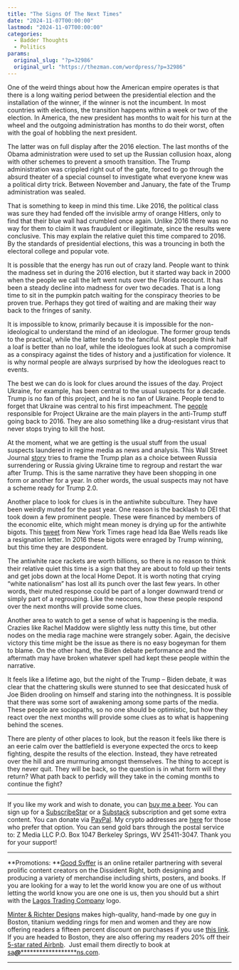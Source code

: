 ```yaml
---
title: "The Signs Of The Next Times"
date: "2024-11-07T00:00:00"
lastmod: "2024-11-07T00:00:00"
categories:
  - Badder Thoughts
  - Politics
params:
  original_slug: "?p=32986"
  original_url: "https://thezman.com/wordpress/?p=32986"
---
```


One of the weird things about how the American empire operates is that
there is a long waiting period between the presidential election and the
installation of the winner, if the winner is not the incumbent. In most
countries with elections, the transition happens within a week or two of
the election. In America, the new president has months to wait for his
turn at the wheel and the outgoing administration has months to do their
worst, often with the goal of hobbling the next president.

The latter was on full display after the 2016 election. The last months
of the Obama administration were used to set up the Russian collusion
hoax, along with other schemes to prevent a smooth transition. The Trump
administration was crippled right out of the gate, forced to go through
the absurd theater of a special counsel to investigate what everyone
knew was a political dirty trick. Between November and January, the fate
of the Trump administration was sealed.

That is something to keep in mind this time. Like 2016, the political
class was sure they had fended off the invisible army of orange Hitlers,
only to find that their blue wall had crumbled once again. Unlike 2016
there was no way for them to claim it was fraudulent or illegitimate,
since the results were conclusive. This may explain the relative quiet
this time compared to 2016. By the standards of presidential elections,
this was a trouncing in both the electoral college and popular vote.

It is possible that the energy has run out of crazy land. People want to
think the madness set in during the 2016 election, but it started way
back in 2000 when the people we call the left went nuts over the Florida
recount. It has been a steady decline into madness for over two decades.
That is a long time to sit in the pumpkin patch waiting for the
conspiracy theories to be proven true. Perhaps they got tired of waiting
and are making their way back to the fringes of sanity.

It is impossible to know, primarily because it is impossible for the
non-ideological to understand the mind of an ideologue. The former group
tends to the practical, while the latter tends to the fanciful. Most
people think half a loaf is better than no loaf, while the ideologues
look at such a compromise as a conspiracy against the tides of history
and a justification for violence. It is why normal people are always
surprised by how the ideologues react to events.

The best we can do is look for clues around the issues of the day.
Project Ukraine, for example, has been central to the usual suspects for
a decade. Trump is no fan of this project, and he is no fan of Ukraine.
People tend to forget that Ukraine was central to his first impeachment.
The <a href="https://x.com/BillKristol/status/1854255014899806432"
rel="noopener" target="_blank">people</a> responsible for Project
Ukraine are the main players in the anti-Trump stuff going back to 2016.
They are also something like a drug-resistant virus that never stops
trying to kill the host.

At the moment, what we are getting is the usual stuff from the usual
suspects laundered in regime media as news and analysis. This Wall
Street Journal <a href="https://archive.is/hZ4sY" rel="noopener"
target="_blank">story</a> tries to frame the Trump plan as a choice
between Russia surrendering or Russia giving Ukraine time to regroup and
restart the war after Trump. This is the same narrative they have been
shopping in one form or another for a year. In other words, the usual
suspects may not have a scheme ready for Trump 2.0.

Another place to look for clues is in the antiwhite subculture. They
have been weirdly muted for the past year. One reason is the backlash to
DEI that took down a few prominent people. These were financed by
members of the economic elite, which might mean money is drying up for
the antiwhite bigots. This
<a href="https://x.com/nhannahjones/status/1854168143947596250"
rel="noopener" target="_blank">tweet</a> from New York Times rage head
Ida Bae Wells reads like a resignation letter. In 2016 these bigots were
enraged by Trump winning, but this time they are despondent.

The antiwhite race rackets are worth billions, so there is no reason to
think their relative quiet this time is a sign that they are about to
fold up their tents and get jobs down at the local Home Depot. It is
worth noting that crying “white nationalism” has lost all its punch over
the last few years. In other words, their muted response could be part
of a longer downward trend or simply part of a regrouping. Like the
neocons, how these people respond over the next months will provide some
clues.

Another area to watch to get a sense of what is happening is the media.
Crazies like Rachel Maddow were slightly less nutty this time, but other
nodes on the media rage machine were strangely sober. Again, the
decisive victory this time might be the issue as there is no easy
bogeyman for them to blame. On the other hand, the Biden debate
performance and the aftermath may have broken whatever spell had kept
these people within the narrative.

It feels like a lifetime ago, but the night of the Trump – Biden debate,
it was clear that the chattering skulls were stunned to see that
desiccated husk of Joe Biden drooling on himself and staring into the
nothingness. It is possible that there was some sort of awakening among
some parts of the media. These people are sociopaths, so no one should
be optimistic, but how they react over the next months will provide some
clues as to what is happening behind the scenes.

There are plenty of other places to look, but the reason it feels like
there is an eerie calm over the battlefield is everyone expected the
orcs to keep fighting, despite the results of the election. Instead,
they have retreated over the hill and are murmuring amongst themselves.
The thing to accept is they never quit. They will be back, so the
question is in what form will they return? What path back to perfidy
will they take in the coming months to continue the fight?

------------------------------------------------------------------------

If you like my work and wish to donate, you can
<a href="https://www.buymeacoffee.com/mujolulu" rel="noopener"
target="_blank">buy me a beer</a>. You can sign up for a
<a href="https://www.subscribestar.com/the-z-blog" rel="noopener"
target="_blank">SubscribeStar</a> or a
<a href="https://thedissident.substack.com/" rel="noopener"
target="_blank">Substack</a> subscription and get some extra content.
You can donate via <a
href="https://www.paypal.com/donate/?cmd=_s-xclick&amp;hosted_button_id=UDAS2Q8JYA6CN&amp;source=url"
rel="noopener" target="_blank">PayPal</a>. My crypto addresses are
<a href="https://thezman.com/wordpress/?page_id=22713" rel="noopener"
target="_blank">here</a> for those who prefer that option. You can send
gold bars through the postal service to: Z Media LLC P.O. Box 1047
Berkeley Springs, WV 25411-3047. Thank you for your support!

------------------------------------------------------------------------

**Promotions: **<a href="https://goodsvffer.com/" rel="noopener" target="_blank">Good
Svffer</a> is an online retailer partnering with several prolific
content creators on the Dissident Right, both designing and producing a
variety of merchandise including shirts, posters, and books. If you are
looking for a way to let the world know you are one of us without
letting the world know you are one one is us, then you should but a
shirt with the
<a href="https://goodsvffer.com/products/lagos-trading-company"
rel="noopener" target="_blank">Lagos Trading Company</a> logo.

<a href="https://www.minterandrichterdesigns.com/"
rel="noreferrer nofollow noopener" target="_blank">Minter &amp; Richter
Designs</a> makes high-quality, hand-made by one guy in Boston, titanium
wedding rings for men and women and they are now offering readers a
fifteen percent discount on purchases if you use
<a href="https://www.minterandrichterdesigns.com/discount/ZMAN"
rel="noreferrer nofollow noopener" target="_blank">this link</a>.
<span class="highlight"><span class="colour"><span class="font"><span class="size">If
you are headed to Boston, they are also offering my readers 20% off
their <a
href="https://www.airbnb.com/users/7988017/listings?user_id=7988017&amp;s=3"
rel="noopener noreferrer" target="_blank">5-star rated Airbnb</a>.  Just
email them directly to book at
<a href="mailto:sa***@*********************ns.com"
data-original-string="z1sgG/YpSBv+pU0oEAIM4A==cb7PYN+O1OBPjOAujFXKR9QZoJhUdXNbv9wJPDcI1l0C1keMCM7826AtHn7T9W7nkZ5"><span
class="apbct-email-encoder"
data-original-string="vb8Keh+B3P/xRVn8idx/eg==cb7zLw/h7AaqYM0YhWTmdxU25xXcqkaJCrQcY9JdhHJJF3MpQCUz/dS1lgw31flHAkc"
title="This contact has been encoded by Anti-Spam by CleanTalk. Click to decode. To finish the decoding make sure that JavaScript is enabled in your browser.">sa<span
class="apbct-blur">***</span>@<span
class="apbct-blur">*********************</span>ns.com</span></a>.</span></span></span></span>

------------------------------------------------------------------------
